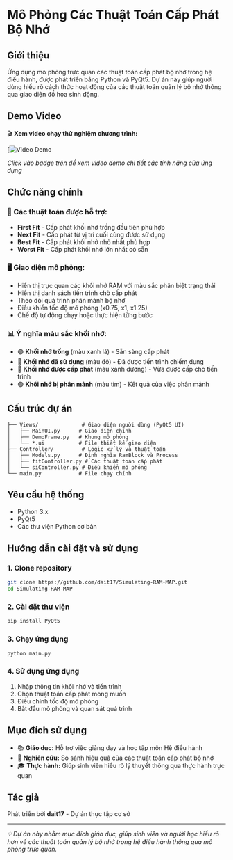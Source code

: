 # Mô Phỏng Các Thuật Toán Cấp Phát Bộ Nhớ

## Giới thiệu
Ứng dụng mô phỏng trực quan các thuật toán cấp phát bộ nhớ trong hệ điều hành, được phát triển bằng Python và PyQt5. Dự án này giúp người dùng hiểu rõ cách thức hoạt động của các thuật toán quản lý bộ nhớ thông qua giao diện đồ họa sinh động.

## Demo Video
🎬 **Xem video chạy thử nghiệm chương trình:**

[![Video Demo](video%20ch%E1%BA%A1y%20th%E1%BB%AD%20nghi%E1%BB%87m%20ch%C6%B0%C6%A1ng%20tr%C3%ACnh.gif)

*Click vào badge trên để xem video demo chi tiết các tính năng của ứng dụng*

## Chức năng chính

### 🎯 Các thuật toán được hỗ trợ:
- **First Fit** - Cấp phát khối nhớ trống đầu tiên phù hợp
- **Next Fit** - Cấp phát từ vị trí cuối cùng được sử dụng
- **Best Fit** - Cấp phát khối nhớ nhỏ nhất phù hợp
- **Worst Fit** - Cấp phát khối nhớ lớn nhất có sẵn

### 🖥️ Giao diện mô phỏng:
- Hiển thị trực quan các khối nhớ RAM với màu sắc phân biệt trạng thái
- Hiển thị danh sách tiến trình chờ cấp phát
- Theo dõi quá trình phân mảnh bộ nhớ
- Điều khiển tốc độ mô phỏng (x0.75, x1, x1.25)
- Chế độ tự động chạy hoặc thực hiện từng bước

### 📊 Ý nghĩa màu sắc khối nhớ:
- 🟢 **Khối nhớ trống** (màu xanh lá) - Sẵn sàng cấp phát
- 🔴 **Khối nhớ đã sử dụng** (màu đỏ) - Đã được tiến trình chiếm dụng
- 🔵 **Khối nhớ được cấp phát** (màu xanh dương) - Vừa được cấp cho tiến trình
- 🟣 **Khối nhớ bị phân mảnh** (màu tím) - Kết quả của việc phân mảnh

## Cấu trúc dự án
```
├── Views/              # Giao diện người dùng (PyQt5 UI)
│   ├── MainUI.py      # Giao diện chính
│   ├── DemoFrame.py   # Khung mô phỏng
│   └── *.ui           # File thiết kế giao diện
├── Controller/         # Logic xử lý và thuật toán
│   ├── Models.py      # Định nghĩa RamBlock và Process
│   ├── fitController.py # Các thuật toán cấp phát
│   └── siController.py # Điều khiển mô phỏng
└── main.py            # File chạy chính
```

## Yêu cầu hệ thống
- Python 3.x
- PyQt5
- Các thư viện Python cơ bản

## Hướng dẫn cài đặt và sử dụng

### 1. Clone repository
```bash
git clone https://github.com/dait17/Simulating-RAM-MAP.git
cd Simulating-RAM-MAP
```

### 2. Cài đặt thư viện
```bash
pip install PyQt5
```

### 3. Chạy ứng dụng
```bash
python main.py
```

### 4. Sử dụng ứng dụng
1. Nhập thông tin khối nhớ và tiến trình
2. Chọn thuật toán cấp phát mong muốn
3. Điều chỉnh tốc độ mô phỏng
4. Bắt đầu mô phỏng và quan sát quá trình

## Mục đích sử dụng
- 📚 **Giáo dục:** Hỗ trợ việc giảng dạy và học tập môn Hệ điều hành
- 🔬 **Nghiên cứu:** So sánh hiệu quả của các thuật toán cấp phát bộ nhớ
- 🎓 **Thực hành:** Giúp sinh viên hiểu rõ lý thuyết thông qua thực hành trực quan

## Tác giả
Phát triển bởi **dait17** - Dự án thực tập cơ sở

---
*💡 Dự án này nhằm mục đích giáo dục, giúp sinh viên và người học hiểu rõ hơn về các thuật toán quản lý bộ nhớ trong hệ điều hành thông qua mô phỏng trực quan.*
